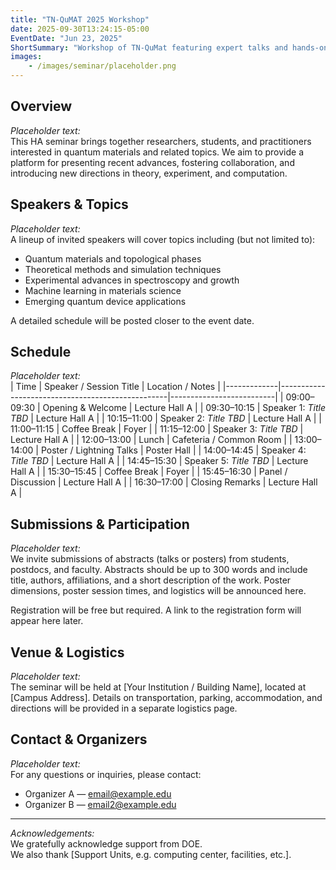 ```yaml
---
title: "TN-QuMAT 2025 Workshop"
date: 2025-09-30T13:24:15-05:00
EventDate: "Jun 23, 2025"
ShortSummary: "Workshop of TN-QuMat featuring expert talks and hands-on sessions"
images:
    - /images/seminar/placeholder.png
---
```


## Overview

*Placeholder text:*  
This HA seminar brings together researchers, students, and practitioners interested in quantum materials and related topics. We aim to provide a platform for presenting recent advances, fostering collaboration, and introducing new directions in theory, experiment, and computation.

## Speakers & Topics

*Placeholder text:*  
A lineup of invited speakers will cover topics including (but not limited to):

- Quantum materials and topological phases  
- Theoretical methods and simulation techniques  
- Experimental advances in spectroscopy and growth  
- Machine learning in materials science  
- Emerging quantum device applications  

A detailed schedule will be posted closer to the event date.

## Schedule

*Placeholder text:*  
| Time        | Speaker / Session Title                         | Location / Notes        |
|-------------|--------------------------------------------------|--------------------------|
| 09:00–09:30 | Opening & Welcome                                 | Lecture Hall A           |
| 09:30–10:15 | Speaker 1: *Title TBD*                            | Lecture Hall A           |
| 10:15–11:00 | Speaker 2: *Title TBD*                            | Lecture Hall A           |
| 11:00–11:15 | Coffee Break                                      | Foyer                     |
| 11:15–12:00 | Speaker 3: *Title TBD*                            | Lecture Hall A           |
| 12:00–13:00 | Lunch                                             | Cafeteria / Common Room   |
| 13:00–14:00 | Poster / Lightning Talks                          | Poster Hall               |
| 14:00–14:45 | Speaker 4: *Title TBD*                            | Lecture Hall A           |
| 14:45–15:30 | Speaker 5: *Title TBD*                            | Lecture Hall A           |
| 15:30–15:45 | Coffee Break                                      | Foyer                     |
| 15:45–16:30 | Panel / Discussion                                | Lecture Hall A           |
| 16:30–17:00 | Closing Remarks                                   | Lecture Hall A           |

## Submissions & Participation

*Placeholder text:*  
We invite submissions of abstracts (talks or posters) from students, postdocs, and faculty. Abstracts should be up to 300 words and include title, authors, affiliations, and a short description of the work. Poster dimensions, poster session times, and logistics will be announced here.  

Registration will be free but required. A link to the registration form will appear here later.

## Venue & Logistics

*Placeholder text:*  
The seminar will be held at [Your Institution / Building Name], located at [Campus Address]. Details on transportation, parking, accommodation, and directions will be provided in a separate logistics page.

## Contact & Organizers

*Placeholder text:*  
For any questions or inquiries, please contact:  
- Organizer A — email@example.edu  
- Organizer B — email2@example.edu  

---

*Acknowledgements:*  
We gratefully acknowledge support from DOE.  
We also thank [Support Units, e.g. computing center, facilities, etc.].  



